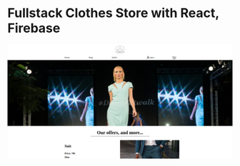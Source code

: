 # Fullstack Clothes Store with React, Firebase
![desktop](./src/images/clothes-firebase.png)

<!-- Note Fillout the address and paypal method and filter the product and loading animation for any process, instead of our offers put the category and when press image make it bigger -->
<!-- once clicking on the filter and click it again it resets to the initial value -->